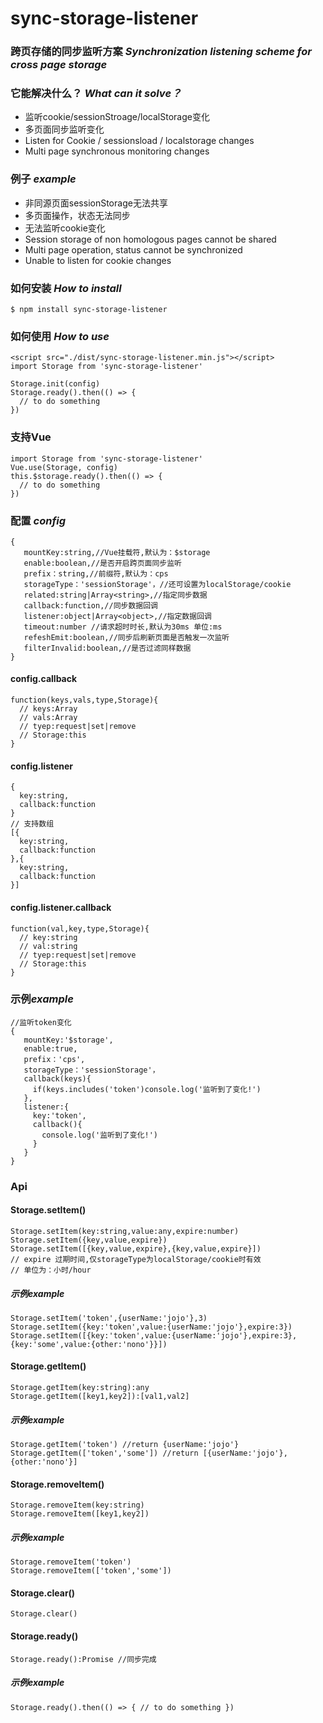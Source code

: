# sync-storage-listener
### 跨页存储的同步监听方案 *Synchronization listening scheme for cross page storage*

### 它能解决什么？ *What can it solve？*


* 监听cookie/sessionStroage/localStorage变化
* 多页面同步监听变化
* Listen for Cookie / sessionsload / localstorage changes
* Multi page synchronous monitoring changes

### 例子 *example*
* 非同源页面sessionStorage无法共享
* 多页面操作，状态无法同步
* 无法监听cookie变化
* Session storage of non homologous pages cannot be shared
* Multi page operation, status cannot be synchronized
* Unable to listen for cookie changes

### 如何安装 *How to install*
    $ npm install sync-storage-listener
    
### 如何使用 *How to use*
    
    <script src="./dist/sync-storage-listener.min.js"></script>
    import Storage from 'sync-storage-listener'

    Storage.init(config)
    Storage.ready().then(() => {
      // to do something
    })
### 支持Vue
    import Storage from 'sync-storage-listener'
    Vue.use(Storage, config)
    this.$storage.ready().then(() => {
      // to do something
    })

### 配置 *config*


    {
       mountKey:string,//Vue挂载符,默认为：$storage
       enable:boolean,//是否开启跨页面同步监听
       prefix：string,//前缀符,默认为：cps
       storageType：'sessionStorage'，//还可设置为localStorage/cookie
       related:string|Array<string>,//指定同步数据 
       callback:function,//同步数据回调
       listener:object|Array<object>,//指定数据回调
       timeout:number //请求超时时长,默认为30ms 单位:ms
       refeshEmit:boolean,//同步后刷新页面是否触发一次监听
       filterInvalid:boolean,//是否过滤同样数据
    }


#### config.callback

    function(keys,vals,type,Storage){
      // keys:Array 
      // vals:Array 
      // tyep:request|set|remove
      // Storage:this 
    }
    
#### config.listener

    {
      key:string,
      callback:function
    }
    // 支持数组
    [{
      key:string,
      callback:function
    },{
      key:string,
      callback:function
    }]

#### config.listener.callback
    function(val,key,type,Storage){
      // key:string
      // val:string
      // tyep:request|set|remove
      // Storage:this 
    }

### 示例*example*
    //监听token变化
    {
       mountKey:'$storage',
       enable:true,
       prefix：'cps',
       storageType：'sessionStorage'，
       callback(keys){
         if(keys.includes('token')console.log('监听到了变化!')
       },
       listener:{
         key:'token',
         callback(){
           console.log('监听到了变化!')
         }
       }
    }
### Api
#### Storage.setItem()

    Storage.setItem(key:string,value:any,expire:number)
    Storage.setItem({key,value,expire})
    Storage.setItem([{key,value,expire},{key,value,expire}])
    // expire 过期时间,仅storageType为localStorage/cookie时有效 
    // 单位为：小时/hour

##### 示例*example*
    Storage.setItem('token',{userName:'jojo'},3)
    Storage.setItem({key:'token',value:{userName:'jojo'},expire:3})
    Storage.setItem([{key:'token',value:{userName:'jojo'},expire:3},{key:'some',value:{other:'nono'}}])
    
#### Storage.getItem()
    Storage.getItem(key:string):any
    Storage.getItem([key1,key2]):[val1,val2]

##### 示例*example*
    Storage.getItem('token') //return {userName:'jojo'}
    Storage.getItem(['token','some']) //return [{userName:'jojo'},{other:'nono'}]

#### Storage.removeItem()
    Storage.removeItem(key:string)
    Storage.removeItem([key1,key2])

##### 示例*example*
    Storage.removeItem('token')
    Storage.removeItem(['token','some'])

#### Storage.clear()
    Storage.clear()

#### Storage.ready()
    Storage.ready():Promise //同步完成 

##### 示例*example*
    Storage.ready().then(() => { // to do something })